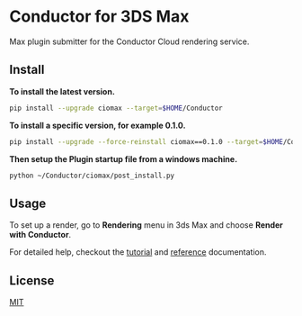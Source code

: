 # Conductor for 3DS Max

Max plugin submitter for the Conductor Cloud rendering service.

## Install

**To install the latest version.**
```bash
pip install --upgrade ciomax --target=$HOME/Conductor
```

**To install a specific version, for example 0.1.0.**
```bash
pip install --upgrade --force-reinstall ciomax==0.1.0 --target=$HOME/Conductor
```

**Then setup the Plugin startup file from a windows machine.** 

```bash
python ~/Conductor/ciomax/post_install.py
```

## Usage

To set up a render, go to **Rendering** menu in 3ds Max and choose **Render with Conductor**.

For detailed help, checkout the [tutorial](https://docs.conductortech.com/tutorials/max) and [reference](https://docs.conductortech.com/reference/max) documentation.

## License
[MIT](https://choosealicense.com/licenses/mit)
